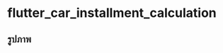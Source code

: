# flutter_car_installment_calculation

## รูปภาพ
<img scr="https://github.com/user-attachments/assets/ed0e515a-b950-4561-8390-8b7e5f9cc031" width="200">
<img scr="https://github.com/user-attachments/assets/68ce000f-cab6-47e6-a398-6482d5a8762d" width="200">
<img scr="https://github.com/user-attachments/assets/4d77d65f-b3dc-4a30-a0d6-5ac91ad051e9" width="200">
<img scr="https://github.com/user-attachments/assets/380e893f-acd2-4069-9b77-84152087191a" width="200">
<img scr="https://github.com/user-attachments/assets/5aed9f5a-88e9-44ff-b58f-0c7ab5270d23" width="200">

